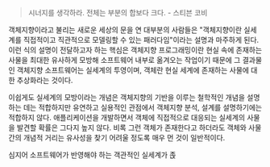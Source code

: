 > 시너지를 생각하라. 전체는 부분의 합보다 크다. - 스티븐 코비

객체지향이라고 불리는 새로운 세상의 문을 연 대부분의 사람들은 "객체지향이란 실세계를 직접적이고 직관적으로 모델링할 수 있는 패러다임"이라는 설명과 마주하게 된다. 이런 식의 설명이 전달하고자 하는 핵심은 객체지향 프로그래밍이란 현실 속에 존재하는 사물을 최대한 유사하게 모방해 소프트웨어 내부로 옮겨오는 작업이기 때문에 그 결과물인 객체지향 소프트웨어는 실세계의 투영이며, 객체란 현실 세계에 존재하는 사물에 대한 추상화라는 것이다.

이쉽게도 실세계의 모방이라는 개념은 객체지향의 기반을 이루는 철학적인 개념을 설명하는 데는 적합하지만 유연하고 실용적인 관점에서 객체지향 분석, 설계를 설명하기에는 적합하지 않다. 애플리케이션을 개발하면서 객체에 직접적으로 대응되는 실세계의 사물을 발견할 확률은 그다지 높지 않다. 비록 그런 객체가 존재한다고 하더라도 객체와 사물 간의 개념적 거리는 유사성을 찾기 어려울 정도록 매우 먼 것이 일반적이다.

심지어 소프트웨어가 반영해야 하는 객관적인 실세계가 졵